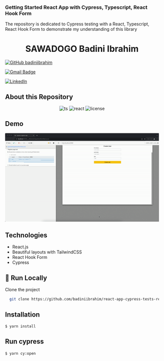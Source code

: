 ### Getting Started React App with Cypress, Typescript, React Hook Form

The repository is dedicated to Cypress testing with a React, Typescript, React Hook Form to demonstrate my understanding of this library

<h1 align="center">
  SAWADOGO Badini Ibrahim
</h1>

[![GitHub badiniibrahim](https://img.shields.io/github/followers/badiniibrahim?label=follow&style=social)](https://github.com/badiniibrahim)

[![Gmail Badge](https://img.shields.io/badge/-sawadogo.badiniibrahim@gmail.com-c14438?style=flat-square&logo=Gmail&logoColor=white&link=sawadogo.badiniibrahim@gmail.com)](mailto:sawadogo.badiniibrahim@gmail.com)

[![LinkedIn](https://img.shields.io/badge/linkedin-%230077B5.svg?style=for-the-badge&logo=linkedin&logoColor=white)](https://www.linkedin.com/in/badini-ibrahim-s-306b119b/)

## About this Repository
<div align="center">

![ts](https://img.shields.io/badge/TypeScript%20-%23F7DF1E.svg?logo=typescript&logoColor=white&color=3178C6)
![react](https://img.shields.io/badge/React-20232A?logo=react&logoColor=61DAFB)
![license](https://img.shields.io/github/license/rbiedrawa/kafka-monitoring)
</div>

## Demo
![demo.gif](./gif/demo.gif)

## Technologies
- React.js
- Beautiful layouts with TailwindCSS
- React Hook Form
- Cypress
  
## :running: Run Locally
Clone the project

```bash
  git clone https://github.com/badiniibrahim/react-app-cypress-tests-registration-page.git
```
## Installation

```bash
$ yarn install
```
## Run cypress

```bash
$ yarn cy:open
```
